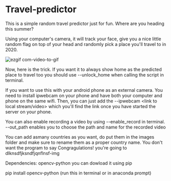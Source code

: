# Travel-predictor
This is a simple random travel predictor just for fun. Where are you heading this summer?


Using your computer's camera, it will track your face, give you a nice little random flag on top of your head and randomly pick a place you'll travel to in 2020. 

![ezgif com-video-to-gif](https://user-images.githubusercontent.com/47258547/80616583-ffa49800-8a38-11ea-9e83-b2081ed8cc48.gif)


Now, here is the trick. If you want it to always show home as the predicted place to travel too you should use --unlock_home when calling the script in terminal.


If you want to use this with your android phone as an external camera. You need to install ipwebcam on your phone
and have both your computer and phone on the same wifi.
Then, you can just add the --ipwebcam <link to local stream/video> which you'll find the link once you have
started the server on your phone.

You can also enable recording a video by using --enable_record in terminal.
--out_path enables you to choose the path and name for the recorded video

You can add asmany countries as you want, do put them in the images folder and make sure to rename them as a proper
country name. You don't want the program to say Congragulations! you're going to  dlknsdfjksndfjqnflnsf-img

Dependencies:
opencv-python
you can dowload it using pip

pip install opencv-python (run this in terminal or in anaconda prompt)





